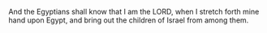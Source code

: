 And the Egyptians shall know that I am the LORD, when I stretch forth mine hand upon Egypt, and bring out the children of Israel from among them.
